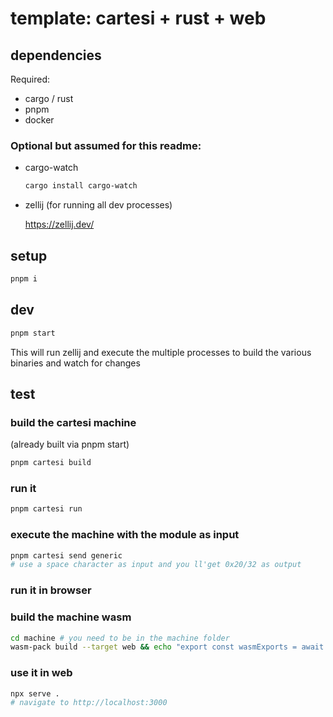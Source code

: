 # template: cartesi + rust + web

## dependencies

Required:

- cargo / rust
- pnpm
- docker

### Optional but assumed for this readme:

- cargo-watch

  ```bash
  cargo install cargo-watch
  ```

- zellij (for running all dev processes)

  https://zellij.dev/

## setup

```bash
pnpm i
```

## dev

```bash
pnpm start
```

This will run zellij and execute the multiple processes to build the various binaries and watch for changes

## test

### build the cartesi machine

(already built via pnpm start)

```bash
pnpm cartesi build
```

### run it

```bash
pnpm cartesi run
```

### execute the machine with the module as input

```bash
pnpm cartesi send generic
# use a space character as input and you ll'get 0x20/32 as output
```

### run it in browser

### build the machine wasm

```bash
cd machine # you need to be in the machine folder
wasm-pack build --target web && echo "export const wasmExports = await __wbg_init();" >> pkg/machine.js
```

### use it in web

```bash
npx serve .
# navigate to http://localhost:3000
```
